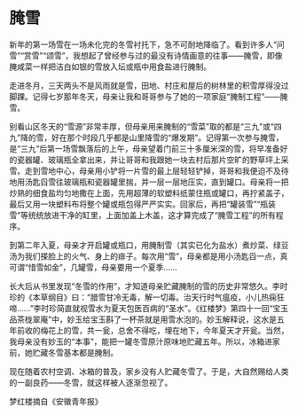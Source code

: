 # 腌雪

新年的第一场雪在一场未化完的冬雪衬托下，急不可耐地降临了。看到许多人“问雪”“赏雪”“颂雪”，我想起了曾经参与过的最没有诗情画意的往事——腌雪，即像腌咸菜一样把洁白如银的雪放入坛或瓶中用食盐进行腌制。 

走进冬月，三天两头不是风雨就是雪，田地、村庄和屋后的树林里的积雪厚得没过脚踝。记得七岁那年冬天，母亲让我和哥哥参与了她的一项家庭“腌制工程”——腌雪。 

别看山区冬天的“雪源”非常丰厚，但母亲用来腌制的“雪菜”取的都是“三九”或“四九”降的雪，好在那个时段几乎都是山里降雪的“爆发期”。记得第一次参与腌雪，是“三九”后第一场雪飘落后的上午，母亲望着门前三十多厘米深的雪，将早准备好的瓷器罐、玻璃瓶全拿出来，并让哥哥和我跟她一块去村后那片空旷的野草坪上采雪。走到雪地中心，母亲用小铲将一片雪的最上层轻轻铲掉，哥哥和我便迫不及待地用汤匙舀雪往玻璃瓶和瓷器罐里揣，并一层一层地压实，直到罐口。母亲将一把炒熟的细食盐均匀地撒在上面，先用超薄的软塑料纸蒙住瓶或罐口，再拧紧盖子，最后又用一块塑料布将整个罐或瓶包得严严实实。回家后，再把“罐装雪”“瓶装雪”等统统放进干净的缸里，上面加盖上木盖，这才算完成了“腌雪工程”的所有程序。 

到第二年入夏，母亲才开启罐或瓶口，用腌制雪（其实已化为盐水）煮炒菜、绿豆汤为我们搽脸上的火气、身上的痱子。每次用“雪”，母亲都是用小汤匙舀一点，真可谓“惜雪如金”，几罐雪，母亲要用一个夏季…… 

长大后从书里发现“冬雪的作用”，才知道母亲贮藏腌制的雪的历史非常悠久。李时珍的《本草纲目》曰：“腊雪甘冷无毒，解一切毒。治天行时气瘟疫，小儿热痫狂啼……”李时珍简直就视雪水为夏天包医百病的“圣水”。《红楼梦》第四十一回“宝玉品茶栊翠庵”中，妙玉给宝玉斟了一杯茶就是用雪水泡的。妙玉解释说，这水是五年前收的梅花上的雪，共一瓮，总舍不得吃，埋在地下，今年夏天才开瓮。当然，我母亲没有妙玉的“本事”，能把一罐冬雪原汁原味地贮藏五年。所以，冰箱进家前，她贮藏冬雪基本都是腌制。 

现在随着农村空调、冰箱的普及，家乡没有人贮藏冬雪了。于是，大自然赐给人类的一副良药——冬雪，就这样被人逐渐忽视了。 

梦红楼摘自《安徽青年报》